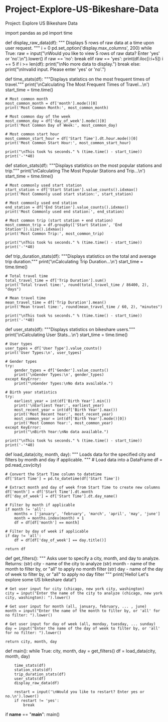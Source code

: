 # Project-Explore-US-Bikeshare-Data

Project: Explore US Bikeshare Data


import pandas as pd
import time

def display_raw_data(df):
    """
    Displays 5 rows of raw data at a time upon user request.
    """
    i = 0
    pd.set_option('display.max_columns', 200)
    while True:
        raw = input("\nWould you like to view 5 rows of raw data? Enter 'yes' or 'no'.\n").lower()
        if raw == 'no':
            break
        elif raw == 'yes':
            print(df.iloc[i:i+5])
            i += 5
            if i >= len(df):
                print("\nNo more data to display.")
                break
        else:
            print("\nInvalid input. Please enter 'yes' or 'no'.")

def time_stats(df):
    """Displays statistics on the most frequent times of travel."""
    print('\nCalculating The Most Frequent Times of Travel...\n')
    start_time = time.time()

    # Most common month
    most_common_month = df['month'].mode()[0]
    print('Most Common Month:', most_common_month)

    # Most common day of the week
    most_common_day = df['day_of_week'].mode()[0]
    print('Most Common Day of Week:', most_common_day)

    # Most common start hour
    most_common_start_hour = df['Start Time'].dt.hour.mode()[0]
    print('Most Common Start Hour:', most_common_start_hour)

    print("\nThis took %s seconds." % (time.time() - start_time))
    print('-'*40)

def station_stats(df):
    """Displays statistics on the most popular stations and trip."""
    print('\nCalculating The Most Popular Stations and Trip...\n')
    start_time = time.time()

    # Most commonly used start station
    start_station = df['Start Station'].value_counts().idxmax()
    print('Most Commonly used start station:', start_station)

    # Most commonly used end station
    end_station = df['End Station'].value_counts().idxmax()
    print('Most Commonly used end station:', end_station)

    # Most common trip (start station + end station)
    most_common_trip = df.groupby(['Start Station', 'End Station']).size().idxmax()
    print('Most Common Trip:', most_common_trip)

    print("\nThis took %s seconds." % (time.time() - start_time))
    print('-'*40)

def trip_duration_stats(df):
    """Displays statistics on the total and average trip duration."""
    print('\nCalculating Trip Duration...\n')
    start_time = time.time()

    # Total travel time
    total_travel_time = df['Trip Duration'].sum()
    print('Total travel time:', round(total_travel_time / 86400, 2), "days")

    # Mean travel time
    mean_travel_time = df['Trip Duration'].mean()
    print('Mean travel time:', round(mean_travel_time / 60, 2), "minutes")

    print("\nThis took %s seconds." % (time.time() - start_time))
    print('-'*40)

def user_stats(df):
    """Displays statistics on bikeshare users."""
    print('\nCalculating User Stats...\n')
    start_time = time.time()

    # User types
    user_types = df['User Type'].value_counts()
    print('User Types:\n', user_types)

    # Gender types
    try:
        gender_types = df['Gender'].value_counts()
        print('\nGender Types:\n', gender_types)
    except KeyError:
        print("\nGender Types:\nNo data available.")

    # Birth year statistics
    try:
        earliest_year = int(df['Birth Year'].min())
        print('\nEarliest Year:', earliest_year)
        most_recent_year = int(df['Birth Year'].max())
        print('Most Recent Year:', most_recent_year)
        most_common_year = int(df['Birth Year'].mode()[0])
        print('Most Common Year:', most_common_year)
    except KeyError:
        print("\nBirth Year:\nNo data available.")

    print("\nThis took %s seconds." % (time.time() - start_time))
    print('-'*40)

def load_data(city, month, day):
    """
    Loads data for the specified city and filters by month and day if applicable.
    """
    # Load data into a DataFrame
    df = pd.read_csv(city)

    # Convert the Start Time column to datetime
    df['Start Time'] = pd.to_datetime(df['Start Time'])

    # Extract month and day of week from Start Time to create new columns
    df['month'] = df['Start Time'].dt.month
    df['day_of_week'] = df['Start Time'].dt.day_name()

    # Filter by month if applicable
    if month != 'all':
        months = ['january', 'february', 'march', 'april', 'may', 'june']
        month = months.index(month) + 1
        df = df[df['month'] == month]

    # Filter by day of week if applicable
    if day != 'all':
        df = df[df['day_of_week'] == day.title()]

    return df

def get_filters():
    """
    Asks user to specify a city, month, and day to analyze.
    Returns:
        (str) city - name of the city to analyze
        (str) month - name of the month to filter by, or "all" to apply no month filter
        (str) day - name of the day of week to filter by, or "all" to apply no day filter
    """
    print('Hello! Let\'s explore some US bikeshare data!')

    # Get user input for city (chicago, new york city, washington)
    city = input("Enter the name of the city to analyze (chicago, new york city, washington): ").lower()

    # Get user input for month (all, january, february, ... , june)
    month = input("Enter the name of the month to filter by, or 'all' for no filter: ").lower()

    # Get user input for day of week (all, monday, tuesday, ... sunday)
    day = input("Enter the name of the day of week to filter by, or 'all' for no filter: ").lower()

    return city, month, day

def main():
    while True:
        city, month, day = get_filters()
        df = load_data(city, month, day)

        time_stats(df)
        station_stats(df)
        trip_duration_stats(df)
        user_stats(df)
        display_raw_data(df)

        restart = input('\nWould you like to restart? Enter yes or no.\n').lower()
        if restart != 'yes':
            break

if __name__ == "__main__":
    main()

